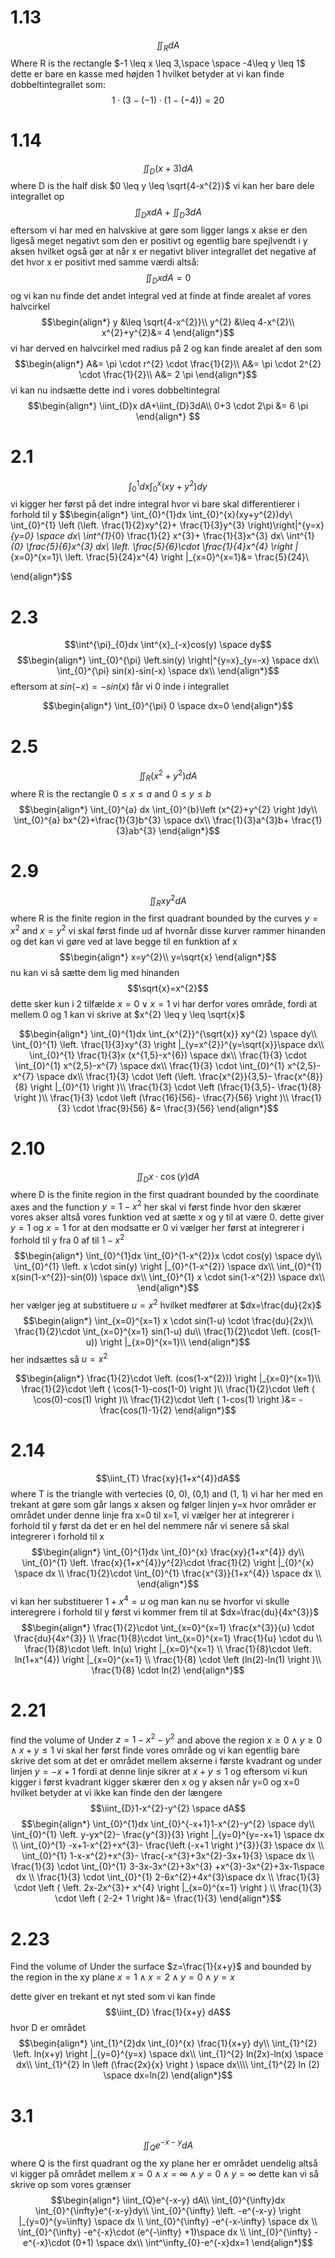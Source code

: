 # 1.13
$$\iint_{R}dA$$
Where R is the rectangle $-1 \leq x \leq 3,\space \space  -4\leq y \leq 1$
dette er bare en kasse med højden 1 hvilket betyder at vi kan finde dobbeltintegrallet som:
$$1 \cdot (3-(-1) \cdot (1-(-4))=20$$
# 1.14
$$\iint_{D}(x+3) dA$$
where D is the half disk $0 \leq y \leq \sqrt{4-x^{2}}$
vi kan her bare dele integrallet op
$$\iint_{D}x dA+\iint_{D}3dA $$
eftersom vi har med en halvskive at gøre som ligger langs x akse er den ligeså meget negativt som den er positivt og egentlig bare spejlvendt i y aksen hvilket også gør at når x er negativt bliver integrallet det negative af det hvor x er positivt med samme værdi altså:
$$\iint_{D}x dA=0$$
og vi kan nu finde det andet integral ved at finde at finde arealet af vores halvcirkel
$$\begin{align*}
y &\leq \sqrt{4-x^{2}}\\
y^{2} &\leq  4-x^{2}\\
x^{2}+y^{2}&= 4
\end{align*}$$
vi har derved en halvcirkel med radius på 2 og kan finde arealet af den som
$$\begin{align*}
A&= \pi \cdot r^{2} \cdot \frac{1}{2}\\
A&= \pi \cdot 2^{2} \cdot \frac{1}{2}\\
A&= 2 \pi
\end{align*}$$
vi kan nu indsætte dette ind i vores dobbeltintegral
$$\begin{align*}
\iint_{D}x dA+\iint_{D}3dA\\
0+3 \cdot 2\pi &= 6 \pi
\end{align*} $$
# 2.1
$$\int_{0}^{1}dx \int_{0}^{x}(xy+y^{2})dy$$
vi kigger her først på det indre integral hvor vi bare skal differentierer i forhold til y
$$\begin{align*}
\int_{0}^{1}dx \int_{0}^{x}(xy+y^{2})dy\\
\int_{0}^{1} \left (\left. \frac{1}{2}xy^{2}+ \frac{1}{3}y^{3} \right)\right|^{y=x}_{y=0}   \space dx\\
\int^{1}_{0} \frac{1}{2} x^{3}+ \frac{1}{3}x^{3} dx\\
\int^{1}_{0} \frac{5}{6}x^{3} dx\\
\left. \frac{5}{6}\cdot \frac{1}{4}x^{4} \right |_{x=0}^{x=1}\\
\left. \frac{5}{24}x^{4} \right |_{x=0}^{x=1}&= \frac{5}{24}\\

\end{align*}$$
# 2.3
$$\int^{\pi}_{0}dx \int^{x}_{-x}cos(y) \space dy$$
$$\begin{align*}
\int_{0}^{\pi} \left.sin(y) \right|^{y=x}_{y=-x}   \space dx\\
\int_{0}^{\pi} sin(x)-sin(-x)   \space dx\\
\end{align*}$$
eftersom at $sin(-x)=-sin(x)$ får vi 0 inde i integrallet

$$\begin{align*}
\int_{0}^{\pi} 0 \space dx=0
\end{align*}$$
# 2.5
$$\iint_{R}\left (x^{2}+y^{2} \right )dA$$
where R is the rectangle $0 \leq x \leq a$ and $0 \leq y \leq b$ 
$$\begin{align*}
\int_{0}^{a} dx \int_{0}^{b}\left (x^{2}+y^{2} \right )dy\\
\int_{0}^{a} bx^{2}+\frac{1}{3}b^{3} \space dx\\
\frac{1}{3}a^{3}b+ \frac{1}{3}ab^{3}
\end{align*}$$

# 2.9
$$\iint_{R}xy^{2}dA$$
where R is the finite region in the first quadrant bounded by the curves $y=x^{2}$ and $x=y^{2}$
vi skal først finde ud af hvornår disse kurver rammer hinanden og det kan vi gøre ved at lave begge til en funktion af x
$$\begin{align*}
x=y^{2}\\
y=\sqrt{x}
\end{align*}$$
nu kan vi så sætte dem lig med hinanden
$$\sqrt{x}=x^{2}$$
dette sker kun i 2 tilfælde $x=0 \lor x=1$ 
vi har derfor vores område, fordi at mellem 0 og 1 kan vi skrive at $x^{2} \leq y \leq \sqrt{x}$

$$\begin{align*}
\int_{0}^{1}dx \int_{x^{2}}^{\sqrt{x}} xy^{2} \space dy\\
\int_{0}^{1} \left. \frac{1}{3}xy^{3} \right |_{y=x^{2}}^{y=\sqrt{x}}\space dx\\
\int_{0}^{1} \frac{1}{3}x (x^{1,5}-x^{6}) \space dx\\
\frac{1}{3} \cdot \int_{0}^{1} x^{2,5}-x^{7} \space dx\\
\frac{1}{3} \cdot \int_{0}^{1} x^{2,5}-x^{7} \space dx\\
\frac{1}{3} \cdot \left (\left. \frac{x^{2}}{3,5}- \frac{x^{8}}{8} \right |_{0}^{1} \right )\\
\frac{1}{3} \cdot \left (\frac{1}{3,5}- \frac{1}{8} \right )\\
\frac{1}{3} \cdot \left (\frac{16}{56}- \frac{7}{56} \right )\\
\frac{1}{3} \cdot \frac{9}{56} &= \frac{3}{56}
\end{align*}$$
# 2.10
$$\iint_{D}x \cdot \cos(y)  dA$$
where D is the finite region in the first quadrant bounded by the coordinate axes and the function $y=1-x^{2}$ 
her skal vi først finde hvor den skærer vores akser altså vores funktion ved at sætte x og y til at være 0. dette giver $y=1$ og $x=1$ for at den modsatte er 0
vi vælger her først at integrerer i forhold til y fra 0 af til $1-x^2$
$$\begin{align*}
\int_{0}^{1}dx \int_{0}^{1-x^{2}}x \cdot cos(y) \space dy\\
\int_{0}^{1} \left. x \cdot sin(y) \right |_{0}^{1-x^{2}}   \space dx\\
\int_{0}^{1} x(sin(1-x^{2})-sin(0)) \space dx\\
\int_{0}^{1} x \cdot sin(1-x^{2}) \space dx\\
\end{align*}$$
her vælger jeg at substituere $u=x^{2}$ hvilket medfører at $dx=\frac{du}{2x}$ 
$$\begin{align*}
\int_{x=0}^{x=1} x \cdot sin(1-u) \cdot \frac{du}{2x}\\
 \frac{1}{2}\cdot \int_{x=0}^{x=1} sin(1-u)  du\\
 \frac{1}{2}\cdot \left. (cos(1-u)) \right |_{x=0}^{x=1}\\
\end{align*}$$
her indsættes så $u=x^{2}$

$$\begin{align*}
 \frac{1}{2}\cdot \left. (cos(1-x^{2})) \right |_{x=0}^{x=1}\\
\frac{1}{2}\cdot \left ( \cos(1-1)-cos(1-0)   \right )\\
 \frac{1}{2}\cdot \left ( \cos(0)-cos(1)   \right )\\
 \frac{1}{2}\cdot \left ( 1-cos(1)   \right )&= - \frac{cos(1)-1}{2}
\end{align*}$$


# 2.14
$$\iint_{T} \frac{xy}{1+x^{4}}dA$$
where T is the triangle with vertecies (0, 0), (0,1) and (1, 1)
vi har her med en trekant at gøre som går langs x aksen og følger linjen y=x hvor områder er området under denne linje fra x=0 til x=1, vi vælger her at integrerer i forhold til y først da det er en hel del nemmere når vi senere så skal integrerer i forhold til x
$$\begin{align*}
\int_{0}^{1}dx \int_{0}^{x} \frac{xy}{1+x^{4}} dy\\
\int_{0}^{1} \left. \frac{x}{1+x^{4}}y^{2}\cdot \frac{1}{2} \right |_{0}^{x}  \space dx \\
\frac{1}{2}\cdot \int_{0}^{1} \frac{x^{3}}{1+x^{4}}  \space dx \\
\end{align*}$$
vi kan her substituerer $1+x^{4}=u$ og man kan nu se hvorfor vi skulle interegrere i forhold til y først
vi kommer frem til at $dx=\frac{du}{4x^{3}}$ 
$$\begin{align*}
\frac{1}{2}\cdot \int_{x=0}^{x=1} \frac{x^{3}}{u} \cdot \frac{du}{4x^{3}} \\
\frac{1}{8}\cdot \int_{x=0}^{x=1} \frac{1}{u} \cdot du \\
\frac{1}{8}\cdot \left. ln(u) \right |_{x=0}^{x=1} \\
\frac{1}{8}\cdot \left. ln(1+x^{4}) \right |_{x=0}^{x=1} \\
\frac{1}{8} \cdot \left (ln(2)-ln(1) \right )\\
\frac{1}{8} \cdot ln(2)
\end{align*}$$
# 2.21
find the volume of
Under $z=1-x^2-y^{2}$ and above the region $x \geq 0 \land y \geq 0 \land x+y \leq 1$
vi skal her først finde vores område og vi kan egentlig bare skrive det som at det er området mellem akserne i første kvadrant og under linjen $y=-x +1$ fordi at denne linje sikrer at $x+y \leq 1$ og eftersom vi kun kigger i først kvadrant kigger skærer den  x og y aksen når y=0 og x=0 hvilket betyder at vi ikke kan finde den der længere
$$\iint_{D}1-x^{2}-y^{2} \space dA$$
$$\begin{align*}
\int_{0}^{1}dx \int_{0}^{-x+1}1-x^{2}-y^{2} \space dy\\
\int_{0}^{1} \left. y-yx^{2}- \frac{y^{3}}{3} \right |_{y=0}^{y=-x+1} \space dx  \\
\int_{0}^{1} -x+1-x^{2}+x^{3}- \frac{\left (-x+1 \right )^{3}}{3} \space dx  \\
\int_{0}^{1} 1-x-x^{2}+x^{3}- \frac{-x^{3}+3x^{2}-3x+1}{3} \space dx  \\
\frac{1}{3} \cdot \int_{0}^{1} 3-3x-3x^{2}+3x^{3} +x^{3}-3x^{2}+3x-1\space dx  \\
\frac{1}{3} \cdot \int_{0}^{1} 2-6x^{2}+4x^{3}\space dx  \\
\frac{1}{3} \cdot \left (  \left. 2x-2x^{3}+ x^{4} \right |_{x=0}^{x=1}  \right )  \\
\frac{1}{3} \cdot \left (  2-2+ 1  \right )&= \frac{1}{3}
\end{align*}$$

# 2.23
Find the volume of
Under the surface $z=\frac{1}{x+y}$ and bounded by the region in the xy plane $x=1 \land x=2 \land y=0 \land y=x$ 

dette giver en trekant et nyt sted som vi kan finde
$$\iint_{D} \frac{1}{x+y} dA$$
hvor D er området
$$\begin{align*}
\int_{1}^{2}dx \int_{0}^{x} \frac{1}{x+y} dy\\
\int_{1}^{2} \left. ln(x+y) \right |_{y=0}^{y=x} \space dx\\
\int_{1}^{2} ln(2x)-ln(x) \space dx\\
\int_{1}^{2} ln \left (\frac{2x}{x} \right ) \space dx\\\\
\int_{1}^{2} ln (2) \space dx=ln(2)
\end{align*}$$
# 3.1
$$\iint_{Q}e^{-x-y} dA$$
where Q is the first quadrant og the xy plane
her er området uendelig altså vi kigger på området mellem $x=0 \land x=\infty \land y=0 \land y=\infty$
dette kan vi så skrive op som vores grænser
$$\begin{align*}
\iint_{Q}e^{-x-y} dA\\
\int_{0}^{\infty}dx \int_{0}^{\infty}e^{-x-y}dy\\
\int_{0}^{\infty} \left. -e^{-x-y} \right |_{y=0}^{y=\infty}  \space dx \\
\int_{0}^{\infty}  -e^{-x-\infty} \space dx \\
\int_{0}^{\infty}  -e^{-x}\cdot (e^{-\infty} +1)\space dx \\
\int_{0}^{\infty}  -e^{-x}\cdot (0+1) \space dx\\
\int^\infty_{0}-e^{-x}dx=1
\end{align*}$$

